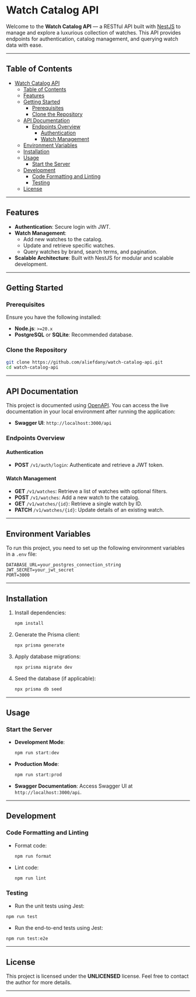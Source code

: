 # Watch Catalog API

Welcome to the **Watch Catalog API** — a RESTful API built with [NestJS](https://nestjs.com/) to manage and explore a luxurious collection of watches. This API provides endpoints for authentication, catalog management, and querying watch data with ease.

---

## Table of Contents

- [Watch Catalog API](#watch-catalog-api)
  - [Table of Contents](#table-of-contents)
  - [Features](#features)
  - [Getting Started](#getting-started)
    - [Prerequisites](#prerequisites)
    - [Clone the Repository](#clone-the-repository)
  - [API Documentation](#api-documentation)
    - [Endpoints Overview](#endpoints-overview)
      - [Authentication](#authentication)
      - [Watch Management](#watch-management)
  - [Environment Variables](#environment-variables)
  - [Installation](#installation)
  - [Usage](#usage)
    - [Start the Server](#start-the-server)
  - [Development](#development)
    - [Code Formatting and Linting](#code-formatting-and-linting)
    - [Testing](#testing)
  - [License](#license)

---

## Features

- **Authentication**: Secure login with JWT.
- **Watch Management**:
  - Add new watches to the catalog.
  - Update and retrieve specific watches.
  - Query watches by brand, search terms, and pagination.
- **Scalable Architecture**: Built with NestJS for modular and scalable development.

---

## Getting Started

### Prerequisites

Ensure you have the following installed:

- **Node.js**: `>=20.x`
- **PostgreSQL** or **SQLite**: Recommended database.

### Clone the Repository

```bash
git clone https://github.com/aliefdany/watch-catalog-api.git
cd watch-catalog-api
```

---

## API Documentation

This project is documented using [OpenAPI](https://swagger.io/). You can access the live documentation in your local environment after running the application:

- **Swagger UI**: `http://localhost:3000/api`

### Endpoints Overview

#### Authentication

- **POST** `/v1/auth/login`: Authenticate and retrieve a JWT token.

#### Watch Management

- **GET** `/v1/watches`: Retrieve a list of watches with optional filters.
- **POST** `/v1/watches`: Add a new watch to the catalog.
- **GET** `/v1/watches/{id}`: Retrieve a single watch by ID.
- **PATCH** `/v1/watches/{id}`: Update details of an existing watch.

---

## Environment Variables

To run this project, you need to set up the following environment variables in a `.env` file:

```env
DATABASE_URL=your_postgres_connection_string
JWT_SECRET=your_jwt_secret
PORT=3000
```

---

## Installation

1. Install dependencies:

   ```bash
   npm install
   ```

2. Generate the Prisma client:

   ```bash
   npx prisma generate
   ```

3. Apply database migrations:

   ```bash
   npx prisma migrate dev
   ```

4. Seed the database (if applicable):
   ```bash
   npx prisma db seed
   ```

---

## Usage

### Start the Server

- **Development Mode**:

  ```bash
  npm run start:dev
  ```

- **Production Mode**:

  ```bash
  npm run start:prod
  ```

- **Swagger Documentation**:
  Access Swagger UI at `http://localhost:3000/api`.

---

## Development

### Code Formatting and Linting

- Format code:
  ```bash
  npm run format
  ```
- Lint code:
  ```bash
  npm run lint
  ```

### Testing

- Run the unit tests using Jest:

```bash
npm run test
```

- Run the end-to-end tests using Jest:

```bash
npm run test:e2e
```

---

## License

This project is licensed under the **UNLICENSED** license. Feel free to contact the author for more details.

---
